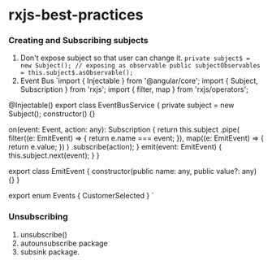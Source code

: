 # rxjs-best-practices

### Creating and Subscribing subjects
1. Don't expose subject so that user can change it. 
`
private subject$ = new Subject();
// exposing as observable
public subjectObservables = this.subject$.asObservable();
`
2. Event Bus
`import { Injectable } from '@angular/core';
import { Subject, Subscription } from 'rxjs';
import { filter, map } from 'rxjs/operators';


@Injectable()
export class EventBusService {
  private subject = new Subject<any>();
  constructor() {}

  on(event: Event, action: any): Subscription {
    return this.subject
      .pipe(
        filter((e: EmitEvent) => {
          return e.name === event;
        }),
        map((e: EmitEvent) => {
          return e.value;
        })
      )
      .subscribe(action);
  }
  emit(event: EmitEvent) {
    this.subject.next(event);
  }
}

export class EmitEvent {
  constructor(public name: any, public value?: any) {}
}

export enum Events {
  CustomerSelected
}
`

### Unsubscribing
1. unsubscribe()
2. autounsubscribe package
3. subsink package.
